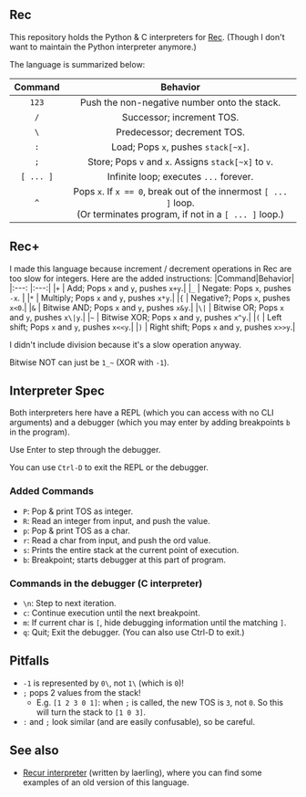 ## Rec
This repository holds the Python & C interpreters for [Rec](https://esolangs.org/wiki/Rec). (Though I don't want to maintain the Python interpreter anymore.)

The language is summarized below:

|Command|Behavior|
|:--:| :--:|
|`123`| Push the non-negative number onto the stack.|
|`/`| Successor; increment TOS. |
|`\`| Predecessor; decrement TOS.|
|`:`| Load; Pops `x`, pushes `stack[~x]`. |
|`;`| Store; Pops `v` and `x`. Assigns `stack[~x]` to `v`.|
|`[ ... ]`| Infinite loop; executes <code>...</code> forever. |
|`^`| Pops `x`. If `x == 0`, break out of the innermost `[ ... ]` loop. <br>(Or terminates program, if not in a `[ ... ]` loop.) |

## Rec+
I made this language because increment / decrement operations in Rec are too slow for integers. Here are the added instructions:
|Command|Behavior|
|:---:  |:---:|
|`+`    | Add; Pops `x` and `y`, pushes `x+y`.|
|`_`    | Negate: Pops `x`, pushes `-x`. |
|`*`    | Multiply; Pops `x` and `y`, pushes `x*y`.|
|`{`    | Negative?; Pops `x`, pushes `x<0`.|
|`&`    | Bitwise AND; Pops `x` and `y`, pushes `x&y`.|
|`\|`    | Bitwise OR; Pops `x` and `y`, pushes `x\|y`.|
|`~`    | Bitwise XOR; Pops `x` and `y`, pushes `x^y`.|
|`(`    | Left shift; Pops `x` and `y`, pushes `x<<y`.|
|`)`    | Right shift; Pops `x` and `y`, pushes `x>>y`.|

I didn't include division because it's a slow operation anyway.

Bitwise NOT can just be `1_~` (XOR with `-1`).

## Interpreter Spec
Both interpreters here have a REPL (which you can access with no CLI arguments) and a debugger (which you may enter by adding breakpoints `b` in the program).

Use Enter to step through the debugger.

You can use <code>Ctrl-D</code> to exit the REPL or the debugger.

### Added Commands
* `P`: Pop & print TOS as integer.
* `R`: Read an integer from input, and push the value.
* `p`: Pop & print TOS as a char.
* `r`: Read a char from input, and push the ord value.
* `s`: Prints the entire stack at the current point of execution.
* `b`: Breakpoint; starts debugger at this part of program.

### Commands in the debugger (C interpreter)
* `\n`: Step to next iteration.
* `c`: Continue execution until the next breakpoint.
* `m`: If current char is `[`, hide debugging information until the matching `]`.
* `q`: Quit; Exit the debugger. (You can also use Ctrl-D to exit.)

## Pitfalls
* `-1` is represented by `0\`, not `1\` (which is `0`)!
* `;` pops 2 values from the stack!
  * E.g. `[1 2 3 0 1]`: when `;` is called, the new TOS is `3`, not `0`. So this will turn the stack to `[1 0 3]`.
* `:` and `;` look similar (and are easily confusable), so be careful.

## See also
* [Recur interpreter](https://github.com/laerling/recur/) (written by laerling), where you can find some examples of an old version of this language.
